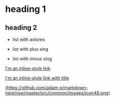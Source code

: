 # heading 1
## heading 2
* list with astores
+ list with plus sing
- list with minus sing


[I'm an inline-style link](https://www.google.com)

[I'm an inline-style link with title](https://www.google.com "Google's Homepage")

(https://github.com/adam-p/markdown-here/raw/master/src/common/images/icon48.png)
